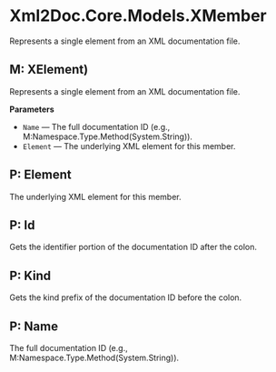# Xml2Doc.Core.Models.XMember

Represents a single <member> element from an XML documentation file.

## M: XElement)

Represents a single <member> element from an XML documentation file.

**Parameters**

- `Name` — The full documentation ID (e.g., M:Namespace.Type.Method(System.String)).
- `Element` — The underlying XML element for this member.

## P: Element

The underlying XML element for this member.

## P: Id

Gets the identifier portion of the documentation ID after the colon.

## P: Kind

Gets the kind prefix of the documentation ID before the colon.

## P: Name

The full documentation ID (e.g., M:Namespace.Type.Method(System.String)).
